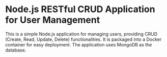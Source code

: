 # Node.js RESTful CRUD Application for User Management

This is a simple Node.js application for managing users, providing CRUD (Create, Read, Update, Delete) functionalities. It is packaged into a Docker container for easy deployment. The application uses MongoDB as the database.